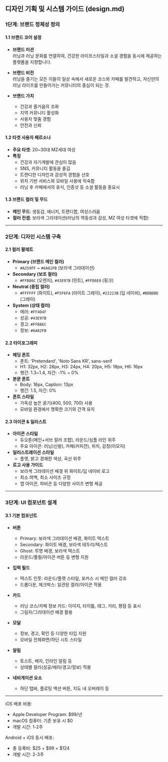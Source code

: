 ## 디자인 기획 및 시스템 가이드 (design.md)

### 1단계: 브랜드 정체성 정의

#### 1.1 브랜드 코어 설정

- **브랜드 미션**  
  러닝과 러닝 문화를 연결하여, 건강한 라이프스타일과 소셜 경험을 동시에 제공하는 플랫폼을 지향합니다.

- **브랜드 비전**  
  러닝을 즐기는 모든 이들이 일상 속에서 새로운 코스와 카페를 발견하고, 자신만의 러닝 라이프를 만들어가는 커뮤니티의 중심이 되는 것.

- **브랜드 가치**
  - 건강과 즐거움의 조화
  - 지역 커뮤니티 활성화
  - 사용자 맞춤 경험
  - 안전과 신뢰

#### 1.2 타겟 사용자 페르소나

- **주요 타겟**: 20~30대 MZ세대 여성
- **특징**
  - 건강과 자기계발에 관심이 많음
  - SNS, 커뮤니티 활동을 즐김
  - 트렌디한 디자인과 감성적 경험을 선호
  - 위치 기반 서비스와 모바일 사용에 익숙함
  - 러닝 후 카페에서의 휴식, 인증샷 등 소셜 활동을 중요시

#### 1.3 브랜드 컬러 및 무드

- **메인 무드**: 생동감, 에너지, 트렌디함, 여성스러움
- **컬러 컨셉**: 보라색 그라데이션(러닝의 역동성과 감성, MZ 여성 타겟에 적합)

---

### 2단계: 디자인 시스템 구축

#### 2.1 컬러 팔레트

- **Primary (브랜드 메인 컬러)**
  - `#A259FF` ~ `#6A82FB` (보라색 그라데이션)
- **Secondary (보조 컬러)**
  - `#FFB86C` (오렌지), `#43E97B` (민트), `#FFD6E0` (핑크)
- **Neutral (중립 컬러)**
  - `#FFFFFF` (화이트), `#F5F6FA` (라이트 그레이), `#22223B` (딥 네이비), `#BDBDBD` (그레이)
- **System (상태 컬러)**
  - 에러: `#FF4D4F`
  - 성공: `#43E97B`
  - 경고: `#FFB86C`
  - 정보: `#6A82FB`

#### 2.2 타이포그래피

- **헤딩 폰트**
  - 폰트: 'Pretendard', 'Noto Sans KR', sans-serif
  - H1: 32px, H2: 28px, H3: 24px, H4: 20px, H5: 18px, H6: 16px
  - 행간: 1.3~1.4, 자간: -1% ~ 0%
- **본문 폰트**
  - Body: 16px, Caption: 13px
  - 행간: 1.5, 자간: 0%
- **폰트 스타일**
  - 가독성 높은 굵기(400, 500, 700) 사용
  - 모바일 환경에서 명확한 크기와 간격 유지

#### 2.3 아이콘 & 일러스트

- **아이콘 스타일**
  - 듀오톤(메인+서브 컬러 조합), 라운드/심플 라인 위주
  - 주요 아이콘: 러닝(신발), 카페(커피잔), 위치, 감정(이모지)
- **일러스트레이션 스타일**
  - 플랫, 밝고 경쾌한 색상, 곡선 위주
- **로고 사용 가이드**
  - 보라색 그라데이션 배경 위 화이트/딥 네이비 로고
  - 최소 여백, 최소 사이즈 규정
  - 앱 아이콘, 파비콘 등 다양한 사이즈 변형 제공

---

### 3단계: UI 컴포넌트 설계

#### 3.1 기본 컴포넌트

- **버튼**
  - Primary: 보라색 그라데이션 배경, 화이트 텍스트
  - Secondary: 화이트 배경, 보라색 테두리/텍스트
  - Ghost: 투명 배경, 보라색 텍스트
  - 라운드/풀필/아이콘 버튼 등 변형 지원

- **입력 필드**
  - 텍스트 인풋: 라운드/플랫 스타일, 포커스 시 메인 컬러 강조
  - 드롭다운, 체크박스: 일관된 컬러/아이콘 적용

- **카드**
  - 러닝 코스/카페 정보 카드: 이미지, 타이틀, 태그, 거리, 평점 등 표시
  - 그림자/그라데이션 배경 활용

- **모달**
  - 정보, 경고, 확인 등 다양한 타입 지원
  - 모바일 전체화면/하단 시트 스타일

- **알림**
  - 토스트, 배지, 인라인 알림 등
  - 상태별 컬러(성공/에러/경고/정보) 적용

- **네비게이션 요소**
  - 하단 탭바, 플로팅 액션 버튼, 지도 내 오버레이 등

---

iOS 배포 비용:

- Apple Developer Program: $99/년
- macOS 컴퓨터: 기존 보유 시 $0
- 개발 시간: 1-2주

Android + iOS 동시 배포:

- 총 등록비: $25 + $99 = $124
- 개발 시간: 2-3주
